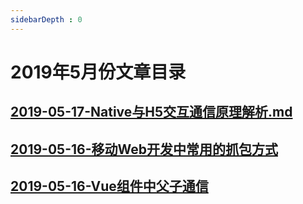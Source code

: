 ```yaml
---
sidebarDepth : 0
---
```



# 2019年5月份文章目录



## [2019-05-17-Native与H5交互通信原理解析.md](./2019-05-17-Native与H5交互通信原理解析.md)

## [2019-05-16-移动Web开发中常用的抓包方式](./2019-05-16-移动Web开发中常用的抓包方式.md)

## [2019-05-16-Vue组件中父子通信](./2019-05-16-Vue组件中父子通信.md)

